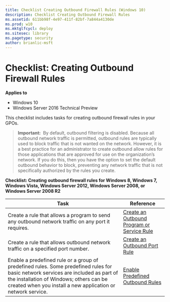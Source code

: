 ```yaml
---
title: Checklist Creating Outbound Firewall Rules (Windows 10)
description: Checklist Creating Outbound Firewall Rules
ms.assetid: 611bb98f-4e97-411f-82bf-7a844a4130de
ms.prod: w10
ms.mktglfcycl: deploy
ms.sitesec: library
ms.pagetype: security
author: brianlic-msft
---
```


# Checklist: Creating Outbound Firewall Rules

**Applies to**
-   Windows 10
-   Windows Server 2016 Technical Preview

This checklist includes tasks for creating outbound firewall rules in your GPOs.

>**Important:**  By default, outbound filtering is disabled. Because all outbound network traffic is permitted, outbound rules are typically used to block traffic that is not wanted on the network. However, it is a best practice for an administrator to create outbound allow rules for those applications that are approved for use on the organization’s network. If you do this, then you have the option to set the default outbound behavior to block, preventing any network traffic that is not specifically authorized by the rules you create.

**Checklist: Creating outbound firewall rules for Windows 8, Windows 7, Windows Vista, Windows Server 2012, Windows Server 2008, or Windows Server 2008 R2**

| Task | Reference |
| - | - |
| Create a rule that allows a program to send any outbound network traffic on any port it requires. | [Create an Outbound Program or Service Rule](create-an-outbound-program-or-service-rule.md)| 
| Create a rule that allows outbound network traffic on a specified port number. | [Create an Outbound Port Rule](create-an-outbound-port-rule.md)| 
| Enable a predefined rule or a group of predefined rules. Some predefined rules for basic network services are included as part of the installation of Windows; others can be created when you install a new application or network service. | [Enable Predefined Outbound Rules](enable-predefined-outbound-rules.md)| 

 

 

 





